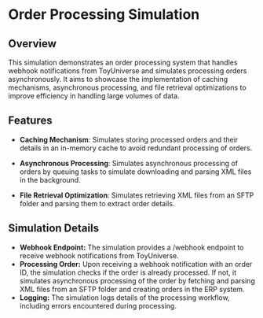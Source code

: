 # Order Processing Simulation

## Overview

This simulation demonstrates an order processing system that handles webhook notifications from ToyUniverse and simulates processing orders asynchronously. It aims to showcase the implementation of caching mechanisms, asynchronous processing, and file retrieval optimizations to improve efficiency in handling large volumes of data.

## Features

- **Caching Mechanism**: Simulates storing processed orders and their details in an in-memory cache to avoid redundant processing of orders.

- **Asynchronous Processing**: Simulates asynchronous processing of orders by queuing tasks to simulate downloading and parsing XML files in the background.

- **File Retrieval Optimization**: Simulates retrieving XML files from an SFTP folder and parsing them to extract order details.


## Simulation Details 

- **Webhook Endpoint:**
The simulation provides a /webhook endpoint to receive webhook notifications from ToyUniverse.
- **Processing Order:**
Upon receiving a webhook notification with an order ID, the simulation checks if the order is already processed. If not, it simulates asynchronous processing of the order by fetching and parsing XML files from an SFTP folder and creating orders in the ERP system.
- **Logging:**
The simulation logs details of the processing workflow, including errors encountered during processing.
